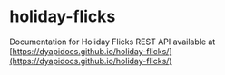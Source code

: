 # holiday-flicks

Documentation for Holiday Flicks REST API available at [https://dyapidocs.github.io/holiday-flicks/](https://dyapidocs.github.io/holiday-flicks/)
